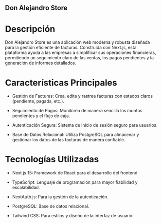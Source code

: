 ## Don Alejandro Store

# Descripción

Don Alejandro Store es una aplicación web moderna y robusta diseñada para la gestión eficiente de facturas. Construida con Next.js, esta plataforma ayuda a las empresas a simplificar sus operaciones financieras, permitiendo un seguimiento claro de las ventas, los pagos pendientes y la generación de informes detallados.

# Características Principales

- Gestión de Facturas: Crea, edita y rastrea facturas con estados claros (pendiente, pagada, etc.).

- Seguimiento de Pagos: Monitorea de manera sencilla los montos pendientes y el flujo de caja.

- Autenticación Segura: Sistema de inicio de sesión seguro para usuarios.

- Base de Datos Relacional: Utiliza PostgreSQL para almacenar y gestionar los datos de las facturas de manera confiable.

# Tecnologías Utilizadas

- Next.js 15: Framework de React para el desarrollo del frontend.

- TypeScript: Lenguaje de programación para mayor fiabilidad y escalabilidad.

- NextAuth.js: Para la gestión de la autenticación.

- PostgreSQL: Base de datos relacional.

- Tailwind CSS: Para estilos y diseño de la interfaz de usuario.